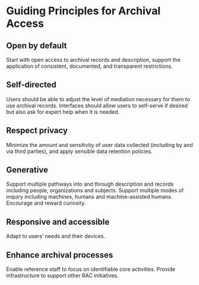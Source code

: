 # Guiding Principles for Archival Access

## Open by default
Start with open access to archival records and description, support the application of consistent, documented, and transparent restrictions.

## Self-directed
Users should be able to adjust the level of mediation necessary for them to use archival records. Interfaces should allow users to self-serve if desired but also ask for expert help when it is needed.

## Respect privacy
Minimize the amount and sensitivity of user data collected (including by and via third parties), and apply sensible data retention policies.

## Generative
Support multiple pathways into and through description and records including people, organizations and subjects. Support multiple modes of inquiry including machines, humans and machine-assisted humans. Encourage and reward curiosity.

## Responsive and accessible
Adapt to users’ needs and their devices.

## Enhance archival processes
Enable reference staff to focus on identifiable core activities. Provide infrastructure to support other RAC initiatives.
